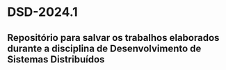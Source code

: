 # DSD-2024.1

## Repositório para salvar os trabalhos elaborados durante a disciplina de Desenvolvimento de Sistemas Distribuídos

